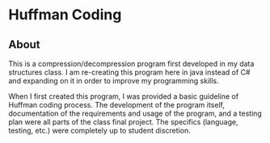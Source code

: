 # Huffman Coding

## About
This is a compression/decompression program first developed in my data structures class.  I am re-creating this program here in java instead of C# and expanding on it in order to improve my programming skills.

When I first created this program, I was provided a basic guideline of Huffman coding process.  The development of the program itself, documentation of the requirements and usage of the program, and a testing plan were all parts of the class final project.  The specifics (language, testing, etc.) were completely up to student discretion.
